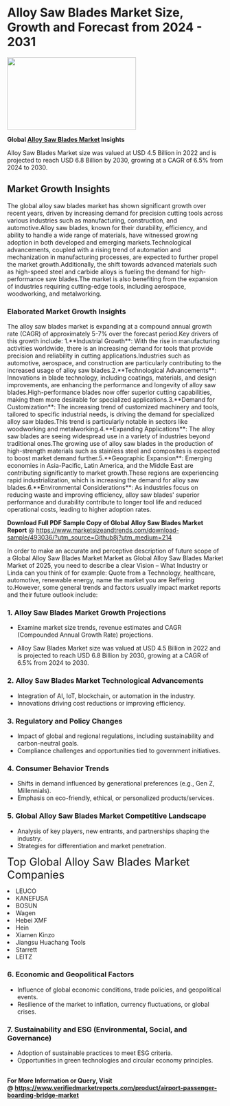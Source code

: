 <H1>Alloy Saw Blades Market Size, Growth and Forecast from 2024 - 2031</H1><img class="aligncenter size-medium wp-image-584254" src="https://thirdeyenews.in/wp-content/uploads/2024/09/Global-Market-Research-300x168.jpeg" alt="" width="300" height="168" /><p><strong>Global&nbsp;<a href="https://www.marketsizeandtrends.com/download-sample/493036/?utm_source=Github8j?utm_medium=214">Alloy Saw Blades Market</a> Insights</strong></p><p>Alloy Saw Blades Market size was valued at USD 4.5 Billion in 2022 and is projected to reach USD 6.8 Billion by 2030, growing at a CAGR of 6.5% from 2024 to 2030.</p><p><h2>Market Growth Insights</h2> The global alloy saw blades market has shown significant growth over recent years, driven by increasing demand for precision cutting tools across various industries such as manufacturing, construction, and automotive.Alloy saw blades, known for their durability, efficiency, and ability to handle a wide range of materials, have witnessed growing adoption in both developed and emerging markets.Technological advancements, coupled with a rising trend of automation and mechanization in manufacturing processes, are expected to further propel the market growth.Additionally, the shift towards advanced materials such as high-speed steel and carbide alloys is fueling the demand for high-performance saw blades.The market is also benefiting from the expansion of industries requiring cutting-edge tools, including aerospace, woodworking, and metalworking. <h3>Elaborated Market Growth Insights</h3> The alloy saw blades market is expanding at a compound annual growth rate (CAGR) of approximately 5-7% over the forecast period.Key drivers of this growth include: 1.**Industrial Growth**: With the rise in manufacturing activities worldwide, there is an increasing demand for tools that provide precision and reliability in cutting applications.Industries such as automotive, aerospace, and construction are particularly contributing to the increased usage of alloy saw blades.2.**Technological Advancements**: Innovations in blade technology, including coatings, materials, and design improvements, are enhancing the performance and longevity of alloy saw blades.High-performance blades now offer superior cutting capabilities, making them more desirable for specialized applications.3.**Demand for Customization**: The increasing trend of customized machinery and tools, tailored to specific industrial needs, is driving the demand for specialized alloy saw blades.This trend is particularly notable in sectors like woodworking and metalworking.4.**Expanding Applications**: The alloy saw blades are seeing widespread use in a variety of industries beyond traditional ones.The growing use of alloy saw blades in the production of high-strength materials such as stainless steel and composites is expected to boost market demand further.5.**Geographic Expansion**: Emerging economies in Asia-Pacific, Latin America, and the Middle East are contributing significantly to market growth.These regions are experiencing rapid industrialization, which is increasing the demand for alloy saw blades.6.**Environmental Considerations**: As industries focus on reducing waste and improving efficiency, alloy saw blades' superior performance and durability contribute to longer tool life and reduced operational costs, leading to higher adoption rates.</p><p><span class=""><strong>Download Full PDF Sample Copy of Global Alloy Saw Blades Market Report</strong> @ <a href="https://www.marketsizeandtrends.com/download-sample/493036/?utm_source=Github8j?utm_medium=214" target="_blank">https://www.marketsizeandtrends.com/download-sample/493036/?utm_source=Github8j?utm_medium=214</a></span></p><p>In order to make an accurate and perceptive description of future scope of a Global&nbsp;Alloy Saw Blades Market Market as Global&nbsp;Alloy Saw Blades Market Market of 2025, you need to describe a clear Vision &ndash; What Industry or Linda can you think of for example: Quote from a Technology, healthcare, automotive, renewable energy, name the market you are Reffering to.However, some general trends and factors usually impact market reports and their future outlook include:</p><h3>1.&nbsp;<strong>Alloy Saw Blades Market Growth Projections</strong></h3><ul><li>Examine market size trends, revenue estimates and CAGR (Compounded Annual Growth Rate) projections.</li><li><p>Alloy Saw Blades Market size was valued at USD 4.5 Billion in 2022 and is projected to reach USD 6.8 Billion by 2030, growing at a CAGR of 6.5% from 2024 to 2030.</p></li></ul><h3>2.&nbsp;<strong>Alloy Saw Blades Market Technological Advancements</strong></h3><ul><li>Integration of AI, IoT, blockchain, or automation in the industry.</li><li>Innovations driving cost reductions or improving efficiency.</li></ul><h3>3.&nbsp;<strong>Regulatory and Policy Changes</strong></h3><ul><li>Impact of global and regional regulations, including sustainability and carbon-neutral goals.</li><li>Compliance challenges and opportunities tied to government initiatives.</li></ul><h3>4.&nbsp;<strong>Consumer Behavior Trends</strong></h3><ul><li>Shifts in demand influenced by generational preferences (e.g., Gen Z, Millennials).</li><li>Emphasis on eco-friendly, ethical, or personalized products/services.</li></ul><h3>5.&nbsp;<strong>Global Alloy Saw Blades Market Competitive Landscape</strong></h3><ul><li>Analysis of key players, new entrants, and partnerships shaping the industry.</li><li>Strategies for differentiation and market penetration.</li></ul><p data-pm-slice="1 1 []"><span style="color: inherit; font-family: inherit; font-size: 25px;">Top Global Alloy Saw Blades Market Companies</span></p><div class="" data-test-id=""><p><li>LEUCO</li><li> KANEFUSA</li><li> BOSUN</li><li> Wagen</li><li> Hebei XMF</li><li> Hein</li><li> Xiamen Kinzo</li><li> Jiangsu Huachang Tools</li><li> Starrett</li><li> LEITZ</li></p></div><h3>6.&nbsp;<strong>Economic and Geopolitical Factors</strong></h3><ul><li>Influence of global economic conditions, trade policies, and geopolitical events.</li><li>Resilience of the market to inflation, currency fluctuations, or global crises.</li></ul><h3>7.&nbsp;<strong>Sustainability and ESG (Environmental, Social, and Governance)</strong></h3><ul><li>Adoption of sustainable practices to meet ESG criteria.</li><li>Opportunities in green technologies and circular economy principles.</li></ul><h2><strong style="font-size: 14px;">For More Information or Query, Visit @&nbsp;</strong><a style="background-color: #ffffff; font-size: 14px;" href="https://www.marketsizeandtrends.com/report/alloy-saw-blades-market/" target="_blank">https://www.verifiedmarketreports.com/product/airport-passenger-boarding-bridge-market</a></h2>